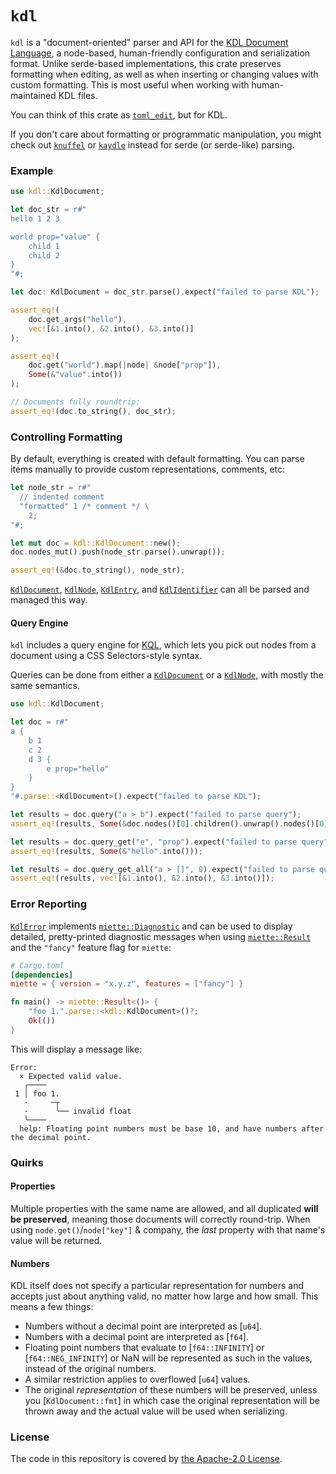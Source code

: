 # `kdl`

`kdl` is a "document-oriented" parser and API for the [KDL Document
Language](https://kdl.dev), a node-based, human-friendly configuration and
serialization format. Unlike serde-based implementations, this crate
preserves formatting when editing, as well as when inserting or changing
values with custom formatting. This is most useful when working with
human-maintained KDL files.

You can think of this crate as
[`toml_edit`](https://crates.io/crates/toml_edit), but for KDL.

If you don't care about formatting or programmatic manipulation, you might
check out [`knuffel`](https://crates.io/crates/knuffel) or
[`kaydle`](https://crates.io/crates/kaydle) instead for serde (or
serde-like) parsing.

### Example

```rust
use kdl::KdlDocument;

let doc_str = r#"
hello 1 2 3

world prop="value" {
    child 1
    child 2
}
"#;

let doc: KdlDocument = doc_str.parse().expect("failed to parse KDL");

assert_eq!(
    doc.get_args("hello"),
    vec![&1.into(), &2.into(), &3.into()]
);

assert_eq!(
    doc.get("world").map(|node| &node["prop"]),
    Some(&"value".into())
);

// Documents fully roundtrip:
assert_eq!(doc.to_string(), doc_str);
```

### Controlling Formatting

By default, everything is created with default formatting. You can parse
items manually to provide custom representations, comments, etc:

```rust
let node_str = r#"
  // indented comment
  "formatted" 1 /* comment */ \
    2;
"#;

let mut doc = kdl::KdlDocument::new();
doc.nodes_mut().push(node_str.parse().unwrap());

assert_eq!(&doc.to_string(), node_str);
```

[`KdlDocument`], [`KdlNode`], [`KdlEntry`], and [`KdlIdentifier`] can all
be parsed and managed this way.

#### Query Engine

`kdl` includes a query engine for
[KQL](https://github.com/kdl-org/kdl/blob/main/QUERY-SPEC.md), which lets you
pick out nodes from a document using a CSS Selectors-style syntax.

Queries can be done from either a [`KdlDocument`] or a [`KdlNode`], with
mostly the same semantics.

```rust
use kdl::KdlDocument;

let doc = r#"
a {
    b 1
    c 2
    d 3 {
        e prop="hello"
    }
}
"#.parse::<KdlDocument>().expect("failed to parse KDL");

let results = doc.query("a > b").expect("failed to parse query");
assert_eq!(results, Some(&doc.nodes()[0].children().unwrap().nodes()[0]));

let results = doc.query_get("e", "prop").expect("failed to parse query");
assert_eq!(results, Some(&"hello".into()));

let results = doc.query_get_all("a > []", 0).expect("failed to parse query").collect::<Vec<_>>();
assert_eq!(results, vec![&1.into(), &2.into(), &3.into()]);
```

### Error Reporting

[`KdlError`] implements [`miette::Diagnostic`] and can be used to display
detailed, pretty-printed diagnostic messages when using [`miette::Result`]
and the `"fancy"` feature flag for `miette`:

```toml
# Cargo.toml
[dependencies]
miette = { version = "x.y.z", features = ["fancy"] }
```

```rust
fn main() -> miette::Result<()> {
    "foo 1.".parse::<kdl::KdlDocument>()?;
    Ok(())
}
```

This will display a message like:
```
Error:
  × Expected valid value.
   ╭────
 1 │ foo 1.
   ·     ─┬
   ·      ╰── invalid float
   ╰────
  help: Floating point numbers must be base 10, and have numbers after the decimal point.
```

### Quirks

#### Properties

Multiple properties with the same name are allowed, and all duplicated
**will be preserved**, meaning those documents will correctly round-trip.
When using `node.get()`/`node["key"]` & company, the _last_ property with
that name's value will be returned.

#### Numbers

KDL itself does not specify a particular representation for numbers and
accepts just about anything valid, no matter how large and how small. This
means a few things:

* Numbers without a decimal point are interpreted as [`u64`].
* Numbers with a decimal point are interpreted as [`f64`].
* Floating point numbers that evaluate to [`f64::INFINITY`] or
  [`f64::NEG_INFINITY`] or NaN will be represented as such in the values,
  instead of the original numbers.
* A similar restriction applies to overflowed [`u64`] values.
* The original _representation_ of these numbers will be preserved, unless
  you [`KdlDocument::fmt`] in which case the original representation will be
  thrown away and the actual value will be used when serializing.

### License

The code in this repository is covered by [the Apache-2.0
License](LICENSE.md).

[`KdlDocument`]: https://docs.rs/kdl/latest/kdl/struct.KdlDocument.html
[`KdlNode`]: https://docs.rs/kdl/latest/kdl/struct.KdlNode.html
[`KdlEntry`]: https://docs.rs/kdl/latest/kdl/struct.KdlEntry.html
[`KdlIdentifier`]: https://docs.rs/kdl/latest/kdl/struct.KdlIdentifier.html
[`KdlError`]: https://docs.rs/kdl/latest/kdl/struct.KdlError.html
[`miette::Diagnostic`]: https://docs.rs/miette/latest/miette/trait.Diagnostic.html
[`miette::Result`]: https://docs.rs/miette/latest/miette/type.Result.html
